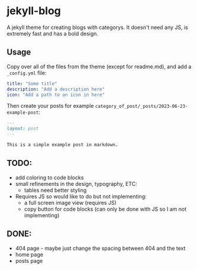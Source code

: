 # jekyll-blog
A jekyll theme for creating blogs with categorys. It doesn't need any JS, is extremely fast and has a bold design.
## Usage
Copy over all of the files from the theme (except for readme.md), and add a `_config.yml` file:
```yaml
title: "Some title"
description: "Add a description here"
icon: "Add a path to an icon in here"
```
Then create your posts for example `category_of_post/_posts/2023-06-23-example-post`:
```markdown
---
layout: post
---

This is a simple example post in markdown.
```
## TODO:
 - add coloring to code blocks
 - small refinements in the design, typography, ETC:
    - tables need better styling
 - Requires JS so would like to do but not implementing:
    - a full screen image view (requires JS)
    - copy button for code blocks (can only be done with JS so I am not implementing)
## DONE:
 - 404 page - maybe just change the spacing between 404 and the text
 - home page
 - posts page